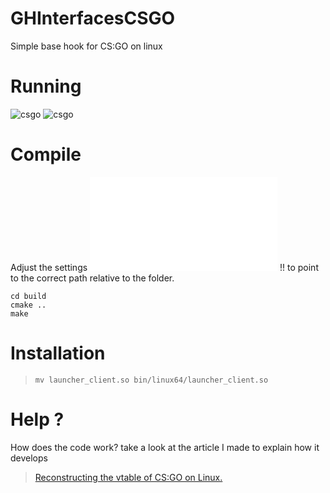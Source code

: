 # GHInterfacesCSGO

Simple base hook for CS:GO on linux


# Running 

![csgo](https://labs.moblog.in/style/image/csgo/run_cs.png)
![csgo](https://labs.moblog.in/style/image/csgo/hook_done.png)


# Compile 

Adjust the settings ![config.hpp](config/config.hpp) !! to point to the correct path relative to the folder.

```
cd build
cmake ..
make
```

# Installation

> `mv launcher_client.so bin/linux64/launcher_client.so`

# Help ? 

How does the code work? take a look at the article I made to explain how it develops

> [Reconstructing the vtable of CS:GO on Linux. ](https://www.moblog.in/2023-06-28-reconstruct-csgo-vtable)
